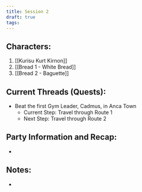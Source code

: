 ```yaml
---
title: Session 2
draft: true
tags:
---
```

## Characters:

1. [[Kurisu Kurt Kirnon]]
2. [[Bread 1 - White Bread]]
3. [[Bread 2 - Baguette]]

## Current Threads (Quests):
- Beat the first Gym Leader, Cadmus, in Anca Town
	- Current Step: Travel through Route 1
	- Next Step: Travel through Route 2

## Party Information and Recap:
- 

## Notes:
- 